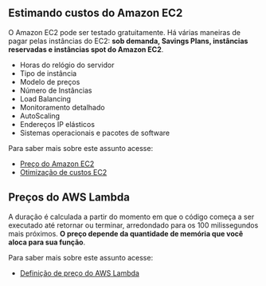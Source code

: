 ##  Estimando custos do Amazon EC2

O Amazon EC2 pode ser testado gratuitamente. Há várias maneiras de pagar pelas instâncias do EC2: **sob demanda, Savings Plans, instâncias reservadas e instâncias spot do Amazon EC2**.

* Horas do relógio do servidor
* Tipo de instância
* Modelo de preços
* Número de Instâncias
* Load Balancing
* Monitoramento detalhado
* AutoScaling
* Endereços IP elásticos
* Sistemas operacionais e pacotes de software

Para saber mais sobre este assunto acesse: 

  * [Preço do Amazon EC2](https://aws.amazon.com/pt/ec2/pricing/)
  * [Otimização de custos EC2](https://aws.amazon.com/pt/ec2/cost-and-capacity/)

## Preços do AWS Lambda

A duração é calculada a partir do momento em que o código começa a ser executado até retornar ou terminar, arredondado para os 100 milissegundos mais próximos. **O preço depende da quantidade de memória que você aloca para sua função**.

Para saber mais sobre este assunto acesse: 

  * [Definição de preço do AWS Lambda](https://aws.amazon.com/pt/lambda/pricing/)
